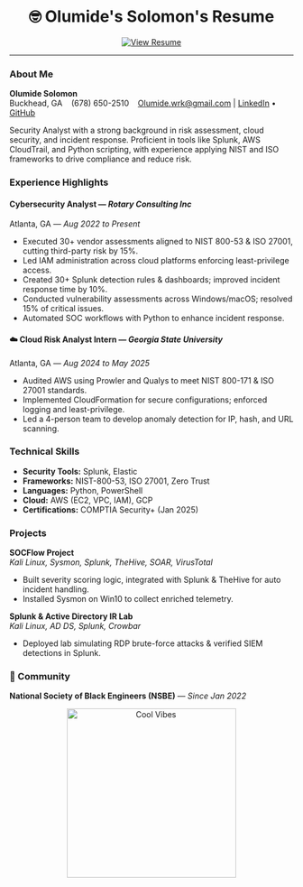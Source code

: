 <h1 align="center"> 🤓 Olumide's Solomon's Resume</h1>


<p align="center">
  <a href="https://github.com/user-attachments/files/20715821/O_solomon.Resume.JUNE2025.pdf" target="_blank">
    <img src="https://img.shields.io/badge/ Click%20Here%20to%20View%20My%20Resume-informational?style=for-the-badge" alt="View Resume">
  </a>
</p>

---

###  About Me

**Olumide Solomon**  
Buckhead, GA &nbsp;&nbsp; (678) 650-2510 &nbsp;&nbsp; Olumide.wrk@gmail.com  |  [LinkedIn](#) • [GitHub](#)

Security Analyst with a strong background in risk assessment, cloud security, and incident response. Proficient in tools like Splunk, AWS CloudTrail, and Python scripting, with experience applying NIST and ISO frameworks to drive compliance and reduce risk.



###  Experience Highlights

####  Cybersecurity Analyst — *Rotary Consulting Inc*  
 Atlanta, GA — *Aug 2022 to Present*  
- Executed 30+ vendor assessments aligned to NIST 800-53 & ISO 27001, cutting third-party risk by 15%.  
- Led IAM administration across cloud platforms enforcing least-privilege access.  
- Created 30+ Splunk detection rules & dashboards; improved incident response time by 10%.  
- Conducted vulnerability assessments across Windows/macOS; resolved 15% of critical issues.  
- Automated SOC workflows with Python to enhance incident response.

#### ☁️ Cloud Risk Analyst Intern — *Georgia State University*  
 Atlanta, GA — *Aug 2024 to May 2025*  
- Audited AWS using Prowler and Qualys to meet NIST 800-171 & ISO 27001 standards.  
- Implemented CloudFormation for secure configurations; enforced logging and least-privilege.  
- Led a 4-person team to develop anomaly detection for IP, hash, and URL scanning.



###  Technical Skills

- **Security Tools:** Splunk, Elastic  
- **Frameworks:** NIST-800-53, ISO 27001, Zero Trust  
- **Languages:** Python, PowerShell  
- **Cloud:** AWS (EC2, VPC, IAM), GCP  
- **Certifications:** COMPTIA Security+ (Jan 2025)  



###  Projects

**SOCFlow Project**  
 *Kali Linux, Sysmon, Splunk, TheHive, SOAR, VirusTotal*  
- Built severity scoring logic, integrated with Splunk & TheHive for auto incident handling.  
- Installed Sysmon on Win10 to collect enriched telemetry.

**Splunk & Active Directory IR Lab**  
 *Kali Linux, AD DS, Splunk, Crowbar*  
- Deployed lab simulating RDP brute-force attacks & verified SIEM detections in Splunk.  



### 🤝 Community

**National Society of Black Engineers (NSBE)** — *Since Jan 2022*



<p align="center">
  <img src="https://media.giphy.com/media/26tPplGWjN0xLybiU/giphy.gif" width="300" alt="Cool Vibes">
</p>

